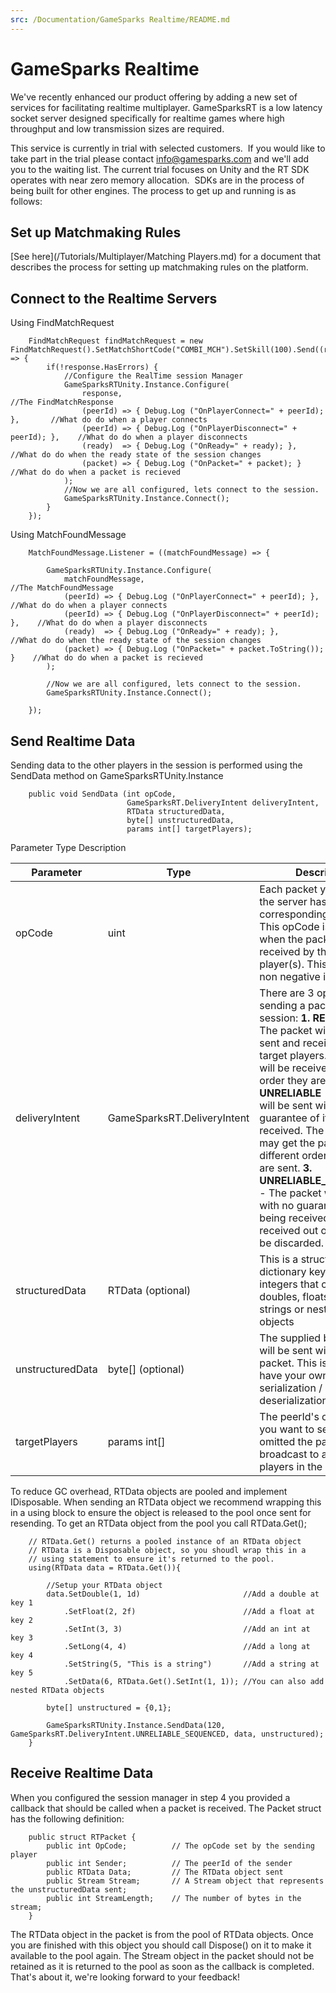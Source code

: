 ```yaml
---
src: /Documentation/GameSparks Realtime/README.md
---
```


# GameSparks Realtime

We've recently enhanced our product offering by adding a new set of services for facilitating realtime multiplayer.
GameSparksRT is a low latency socket server designed specifically for realtime games where high throughput and low transmission sizes are required.

 This service is currently in trial with selected customers.  If you would like to take part in the trial please contact info@gamesparks.com and we'll add you to the waiting list.
  The current trial focuses on Unity and the RT SDK operates with near zero memory allocation.  SDKs are in the process of being built for other engines. The process to get up and running is as follows:

## Set up Matchmaking Rules

[See here](/Tutorials/Multiplayer/Matching Players.md) for a document that describes the process for setting up matchmaking rules on the platform.

## Connect to the Realtime Servers

Using FindMatchRequest

```    
    FindMatchRequest findMatchRequest = new FindMatchRequest().SetMatchShortCode("COMBI_MCH").SetSkill(100).Send((response) => {
        if(!response.HasErrors) {
            //Configure the RealTime session Manager
            GameSparksRTUnity.Instance.Configure(
                response,                                                       //The FindMatchResponse
                (peerId) => { Debug.Log ("OnPlayerConnect=" + peerId); },       //What do do when a player connects
                (peerId) => { Debug.Log ("OnPlayerDisconnect=" + peerId); },    //What do do when a player disconnects
                (ready)  => { Debug.Log ("OnReady=" + ready); },                //What do do when the ready state of the session changes
                (packet) => { Debug.Log ("OnPacket=" + packet); }               //What do do when a packet is recieved
            );
            //Now we are all configured, lets connect to the session.
            GameSparksRTUnity.Instance.Connect();
        }
    });
```

Using MatchFoundMessage

```    
    MatchFoundMessage.Listener = ((matchFoundMessage) => {

        GameSparksRTUnity.Instance.Configure(
            matchFoundMessage, 												//The MatchFoundMessage
            (peerId) => { Debug.Log ("OnPlayerConnect=" + peerId); },		//What do do when a player connects
            (peerId) => { Debug.Log ("OnPlayerDisconnect=" + peerId); },	//What do do when a player disconnects
            (ready)  => { Debug.Log ("OnReady=" + ready); },				//What do do when the ready state of the session changes
            (packet) => { Debug.Log ("OnPacket=" + packet.ToString()); }	//What do do when a packet is recieved
        );

        //Now we are all configured, lets connect to the session.
        GameSparksRTUnity.Instance.Connect();

    });
```
## Send Realtime Data

Sending data to the other players in the session is performed using the SendData method on GameSparksRTUnity.Instance

```    
    public void SendData (int opCode,
                          GameSparksRT.DeliveryIntent deliveryIntent,
                          RTData structuredData,
                          byte[] unstructuredData,
                          params int[] targetPlayers);

```

Parameter Type Description

|Parameter   |Type   |Description   |
|---|---|--------------------------------|
|opCode   |uint   |Each packet you send to the server has a corresponding opCode. This opCode is available when the packet is received by the other player(s). This must be a non negative integer   |
|deliveryIntent   |GameSparksRT.DeliveryIntent |There are 3 options when sending a packet to the session: **1. RELIABLE** - The packet will be queued, sent and received by the target players. The packets will be received in the order they are sent. **2. UNRELIABLE** - The packet will be sent with no guarantee of it being received. The receivers may get the packets in a different order than they are sent. **3. UNRELIABLE_SEQUENCED** - The packet will be sent with no guarantee of it being received. If it is received out of order, it will be discarded.|
|structuredData   |RTData (optional) |This is a structured dictionary keyed with integers that can contain doubles, floats, ints, longs, strings or nested RTData objects|
|unstructuredData|byte[] (optional)|The supplied byte array will be sent with the packet. This is useful if you have your own binary serialization / deserialization|
|targetPlayers   |params int[]   |The peerId's of the players you want to send to. If omitted the packet is broadcast to all others players in the session   |


To reduce GC overhead, RTData objects are pooled and implement IDisposable. When sending an RTData object we recommend wrapping this in a using block to ensure the object is released to the pool once sent for resending. To get an RTData object from the pool you call RTData.Get();

```
    // RTData.Get() returns a pooled instance of an RTData object
    // RTData is a Disposable object, so you shoudl wrap this in a
    // using statement to ensure it's returned to the pool.
    using(RTData data = RTData.Get()){

        //Setup your RTData object
        data.SetDouble(1, 1d)                       //Add a double at key 1
            .SetFloat(2, 2f)                        //Add a float at key 2
            .SetInt(3, 3)                           //Add an int at key 3
            .SetLong(4, 4)                          //Add a long at key 4
            .SetString(5, "This is a string")       //Add a string at key 5
            .SetData(6, RTData.Get().SetInt(1, 1)); //You can also add nested RTData objects

        byte[] unstructured = {0,1};

        GameSparksRTUnity.Instance.SendData(120, GameSparksRT.DeliveryIntent.UNRELIABLE_SEQUENCED, data, unstructured);
    }
```

## Receive Realtime Data

When you configured the session manager in step 4 you provided a callback that should be called when a packet is received. The Packet struct has the following definition:

```
    public struct RTPacket {
        public int OpCode;          // The opCode set by the sending player
        public int Sender;          // The peerId of the sender
        public RTData Data;         // The RTData object sent
        public Stream Stream;       // A Stream object that represents the unstructuredData sent;
        public int StreamLength;    // The number of bytes in the stream;
    }
```

The RTData object in the packet is from the pool of RTData objects. Once you are finished with this object you should call Dispose() on it to make it available to the pool again. The Stream object in the packet should not be retained as it is returned to the pool as soon as the callback is completed. That's about it, we're looking forward to your feedback!
